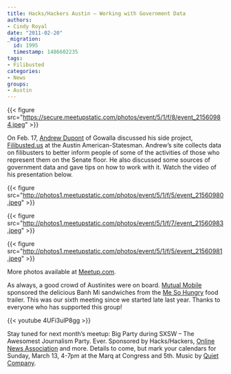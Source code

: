 ```yaml
---
title: Hacks/Hackers Austin – Working with Government Data
authors:
- Cindy Royal
date: "2011-02-20"
_migration:
  id: 1995
  timestamp: 1486602235
tags:
- Filibusted
categories:
- News
groups:
- Austin
---
```


{{< figure src="https://secure.meetupstatic.com/photos/event/5/1/f/8/event_21560984.jpeg" >}}

On Feb. 17, [Andrew Dupont][1] of Gowalla discussed his side project, [Filibusted.us][2] at the Austin American-Statesman. Andrew&#8217;s site collects data on filibusters to better inform people of some of the activities of those who represent them on the Senate floor. He also discussed some sources of government data and gave tips on how to work with it. Watch the video of his presentation below.

{{< figure src="http://photos1.meetupstatic.com/photos/event/5/1/f/5/event_21560980.jpeg" >}}

{{< figure src="http://photos1.meetupstatic.com/photos/event/5/1/f/7/event_21560983.jpeg" >}}

{{< figure src="http://photos1.meetupstatic.com/photos/event/5/1/f/5/event_21560981.jpeg" >}}

More photos available at [Meetup.com][3].

As always, a good crowd of Austinites were on board. [Mutual Mobile][4] sponsored the delicious Banh Mi sandwiches from the [Me So Hungry][5] food trailer. This was our sixth meeting since we started late last year. Thanks to everyone who has supported this group!

{{< youtube 4UFi3ulP8gg >}}

Stay tuned for next month&#8217;s meetup: Big Party during SXSW &#8211; The Awesomest Journalism Party. Ever. Sponsored by Hacks/Hackers, [Online News Association][6] and more. Details to come, but mark your calendars for Sunday, March 13, 4-7pm at the Marq at Congress and 5th. Music by [Quiet Company][7].

 [1]: http://andrewdupont.net
 [2]: http://www.filbusted.us
 [3]: http://meetupaustin.hackshackers.com/events/16483243/
 [4]: http://www.mutualmobile.com/
 [5]: http://www.mesohungry.biz/
 [6]: http://journalists.org/
 [7]: http://www.quietcompanymusic.com

